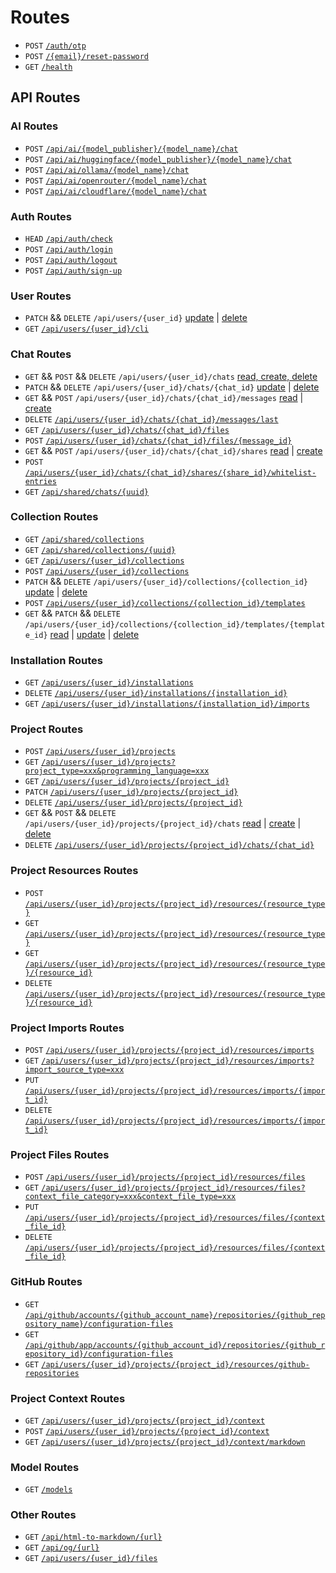 # Routes

- `POST` [`/auth/otp`](./auth-otp.post.md)
- `POST` [`/{email}/reset-password`](./email-{email}-reset-password.post.md)
- `GET` [`/health`](./health.get.md)

## API Routes

### AI Routes

- `POST` [`/api/ai/{model_publisher}/{model_name}/chat`](./api-ai-{model_publisher}-{model_name}-chat.post.md)
- `POST` [`/api/ai/huggingface/{model_publisher}/{model_name}/chat`](./api-ai-huggingface-{model_publisher}-{model_name}-chat.post.md)
- `POST` [`/api/ai/ollama/{model_name}/chat`](./api-ai-ollama-{model_name}-chat.post.md)
- `POST` [`/api/ai/openrouter/{model_name}/chat`](./api-ai-openrouter-{model_name}-chat.post.md)
- `POST` [`/api/ai/cloudflare/{model_name}/chat`](./api-ai-cloudflare-{model_name}-chat.post.md)

### Auth Routes

- `HEAD` [`/api/auth/check`](./api-auth-check.head.md)
- `POST` [`/api/auth/login`](./api-auth-login.post.md)
- `POST` [`/api/auth/logout`](./api-auth-logout.post.md)
- `POST` [`/api/auth/sign-up`](./api-auth-sign-up.post.md)

### User Routes

- `PATCH` && `DELETE` `/api/users/{user_id}` [update](./api-users-{user_id}.patch.md) | [delete](./api-users-{user_id}.delete.md)
- `GET` [`/api/users/{user_id}/cli`](./api-users-{user_id}-cli.get.md)

### Chat Routes

- `GET` && `POST` && `DELETE` `/api/users/{user_id}/chats` [read, create, delete](./api-users-{user_id}-chats.get.post.delete.md)
- `PATCH` && `DELETE` `/api/users/{user_id}/chats/{chat_id}` [update](./api-users-{user_id}-chats-{chat_id}.patch.md) | [delete](./api-users-{user_id}-chats-{chat_id}.delete.md)
- `GET` && `POST` `/api/users/{user_id}/chats/{chat_id}/messages` [read](./api-users-{user_id}-chats-{chat_id}-messages.get.md) | [create](./api-users-{user_id}-chats-{chat_id}-messages.post.md)
- `DELETE` [`/api/users/{user_id}/chats/{chat_id}/messages/last`](./api-users-{user_id}-chats-{chat_id}-messages-last.delete.md)
- `GET` [`/api/users/{user_id}/chats/{chat_id}/files`](./api-users-{user_id}-chats-{chat_id}-files.get.md)
- `POST` [`/api/users/{user_id}/chats/{chat_id}/files/{message_id}`](./api-users-{user_id}-chats-{chat_id}-files-{message_id}.post.md)
- `GET` && `POST` `/api/users/{user_id}/chats/{chat_id}/shares` [read](./api-users-{user_id}-chats-{chat_id}-shares.get.md) | [create](./api-users-{user_id}-chats-{chat_id}-shares.post.md)
- `POST` [`/api/users/{user_id}/chats/{chat_id}/shares/{share_id}/whitelist-entries`](./api-users-{user_id}-chats-{chat_id}-shares-{share_id}-whitelist-entries.post.md)
- `GET` [`/api/shared/chats/{uuid}`](./api-shared-chats-{uuid}.get.md)

### Collection Routes

- `GET` [`/api/shared/collections`](./api-shared-collections.get.md)
- `GET` [`/api/shared/collections/{uuid}`](./api-shared-collections-{uuid}.get.md)
- `GET` [`/api/users/{user_id}/collections`](./api-users-{user_id}-collections.get.md)
- `POST` [`/api/users/{user_id}/collections`](./api-users-{user_id}-collections.post.md)
- `PATCH` && `DELETE` `/api/users/{user_id}/collections/{collection_id}` [update](./api-users-{user_id}-collections-{collection_id}.patch.md) | [delete](./api-users-{user_id}-collections-{collection_id}.delete.md)
- `POST` [`/api/users/{user_id}/collections/{collection_id}/templates`](./api-users-{user_id}-collections-{collection_id}-templates.post.md)
- `GET` && `PATCH` && `DELETE` `/api/users/{user_id}/collections/{collection_id}/templates/{template_id}` [read](./api-users-{user_id}-collections-{collection_id}-templates-{template_id}.get.md) | [update](./api-users-{user_id}-collections-{collection_id}-templates-{template_id}.patch.md) | [delete](./api-users-{user_id}-collections-{collection_id}-templates-{template_id}.delete.md)

### Installation Routes

- `GET` [`/api/users/{user_id}/installations`](./api-users-{user_id}-installations.get.md)
- `DELETE` [`/api/users/{user_id}/installations/{installation_id}`](./api-users-{user_id}-installations-{installation_id}.delete.md)
- `GET` [`/api/users/{user_id}/installations/{installation_id}/imports`](./api-users-{user_id}-installations-{installation_id}-imports.get.md)

### Project Routes

- `POST` [`/api/users/{user_id}/projects`](./api-users-{user_id}-projects.post.md)
- `GET` [`/api/users/{user_id}/projects?project_type=xxx&programming_language=xxx`](./api-users-{user_id}-projects.get.md)
- `GET` [`/api/users/{user_id}/projects/{project_id}`](./api-users-{user_id}-projects-{project_id}.get.md)
- `PATCH` [`/api/users/{user_id}/projects/{project_id}`](./api-users-{user_id}-projects-{project_id}.patch.md)
- `DELETE` [`/api/users/{user_id}/projects/{project_id}`](./api-users-{user_id}-projects-{project_id}.delete.md)
- `GET` && `POST` && `DELETE` `/api/users/{user_id}/projects/{project_id}/chats` [read](./api-users-{user_id}-projects-{project_id}-chats.get.md) | [create](./api-users-{user_id}-projects-{project_id}-chats.post.md) | [delete](./api-users-{user_id}-projects-{project_id}-chats.delete.md)
- `DELETE` [`/api/users/{user_id}/projects/{project_id}/chats/{chat_id}`](./api-users-{user_id}-projects-{project_id}-chats-{chat_id}.delete.md)

### Project Resources Routes

- `POST` [`/api/users/{user_id}/projects/{project_id}/resources/{resource_type}`](./api-users-{user_id}-projects-{project_id}-resources-{resource_type}.post.md)
- `GET` [`/api/users/{user_id}/projects/{project_id}/resources/{resource_type}`](./api-users-{user_id}-projects-{project_id}-resources-{resource_type}.get.md)
- `GET` [`/api/users/{user_id}/projects/{project_id}/resources/{resource_type}/{resource_id}`](./api-users-{user_id}-projects-{project_id}-resources-{resource_type}-{resource_id}.get.md)
- `DELETE` [`/api/users/{user_id}/projects/{project_id}/resources/{resource_type}/{resource_id}`](./api-users-{user_id}-projects-{project_id}-resources-{resource_type}-{resource_id}.delete.md)

### Project Imports Routes

- `POST` [`/api/users/{user_id}/projects/{project_id}/resources/imports`](./api-users-{user_id}-projects-{project_id}-resources-imports.post.md)
- `GET` [`/api/users/{user_id}/projects/{project_id}/resources/imports?import_source_type=xxx`](./api-users-{user_id}-projects-{project_id}-resources-imports.get.md)
- `PUT` [`/api/users/{user_id}/projects/{project_id}/resources/imports/{import_id}`](./api-users-{user_id}-projects-{project_id}-resources-imports-{import_id}.put.md)
- `DELETE` [`/api/users/{user_id}/projects/{project_id}/resources/imports/{import_id}`](./api-users-{user_id}-projects-{project_id}-resources-imports-{import_id}.delete.md)

### Project Files Routes

- `POST` [`/api/users/{user_id}/projects/{project_id}/resources/files`](./api-users-{user_id}-projects-{project_id}-resources-files.post.md)
- `GET` [`/api/users/{user_id}/projects/{project_id}/resources/files?context_file_category=xxx&context_file_type=xxx`](./api-users-{user_id}-projects-{project_id}-resources-files.get.md)
- `PUT` [`/api/users/{user_id}/projects/{project_id}/resources/files/{context_file_id}`](./api-users-{user_id}-projects-{project_id}-resources-files-{context_file_id}.put.md)
- `DELETE` [`/api/users/{user_id}/projects/{project_id}/resources/files/{context_file_id}`](./api-users-{user_id}-projects-{project_id}-resources-files-{context_file_id}.delete.md)

### GitHub Routes

- `GET` [`/api/github/accounts/{github_account_name}/repositories/{github_repository_name}/configuration-files`](./api-github-accounts-{github_account_name}-repositories-{github_repository_name}-configuration-files.get.md)
- `GET` [`/api/github/app/accounts/{github_account_id}/repositories/{github_repository_id}/configuration-files`](./api-github-app-accounts-{github_account_id}-repositories-{github_repository_id}-configuration-files.get.md)
- `GET` [`/api/users/{user_id}/projects/{project_id}/resources/github-repositories`](./api-users-{user_id}-projects-{project_id}-resources-github-repositories.get.md)

### Project Context Routes

- `GET` [`/api/users/{user_id}/projects/{project_id}/context`](./api-users-{user_id}-projects-{project_id}-context.get.md)
- `POST` [`/api/users/{user_id}/projects/{project_id}/context`](./api-users-{user_id}-projects-{project_id}-context.post.md)
- `GET` [`/api/users/{user_id}/projects/{project_id}/context/markdown`](./api-users-{user_id}-projects-{project_id}-context-markdown.get.md)

### Model Routes

- `GET` [`/models`](./models.get.md)

### Other Routes

- `GET` [`/api/html-to-markdown/{url}`](./api-html-to-markdown-{url}.get.md)
- `GET` [`/api/og/{url}`](./api-og-{url}.get.md)
- `GET` [`/api/users/{user_id}/files`](./api-users-{user_id}-files.get.md)
